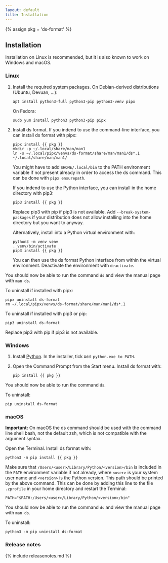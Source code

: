 ```yaml
---
layout: default
title: Installation
---
```


{% assign pkg = 'ds-format' %}

## Installation

Installation on Linux is recommended, but it is also known to work on Windows
and macOS.

### Linux

1. Install the required system packages. On Debian-derived distributions
   (Ubuntu, Devuan, ...):

   ```
   apt install python3-full python3-pip python3-venv pipx
   ```

   On Fedora:

   ```
   sudo yum install python3 python3-pip pipx
   ```

2. Install ds format. If you indend to use the command-line interface, you can
   install ds format with pipx:

   ```
   pipx install {{ pkg }}
   mkdir -p ~/.local/share/man/man1
   ln -s ~/.local/pipx/venvs/ds-format/share/man/man1/ds*.1 ~/.local/share/man/man1/
   ```

   You might have to add `$HOME/.local/bin` to the PATH environment variable
   if not present already in order to access the ds command. This can be done
   with `pipx ensurepath`.

   If you indend to use the Python interface, you can install in the home
   directory with pip3:

   ```
   pip3 install {{ pkg }}
   ```

   Replace pip3 with pip if pip3 is not available. Add `--break-system-packages`
   if your distribution does not allow installing into the home directory but
   you want to anyway.

   Alternatively, install into a Python virtual environment with:

   ```
   python3 -m venv venv
   . venv/bin/activate
   pip3 install {{ pkg }}
   ```

   You can then use the ds format Python interface from within the virtual
   environment. Deactivate the environment with `deactivate`.

You should now be able to run the command `ds` and view the manual page with
`man ds`.

To uninstall if installed with pipx:

```
pipx uninstall ds-format
rm ~/.local/pipx/venvs/ds-format/share/man/man1/ds*.1
```

To uninstall if installed with pip3 or pip:

```
pip3 uninstall ds-format
```

Replace pip3 with pip if pip3 is not available.

### Windows

1. Install [Python](https://www.python.org/). In the installer, tick `Add
python.exe to PATH`.

2. Open the Command Prompt from the Start menu. Install ds format with:

    ```
	pip install {{ pkg }}
	```

You should now be able to run the command `ds`.

To uninstall:

```
pip uninstall ds-format
```

### macOS

**Important:** On macOS the ds command should be used with the command line
shell bash, not the default zsh, which is not compatible with the argument
syntax.

Open the Terminal. Install ds format with:

```
python3 -m pip install {{ pkg }}
```

Make sure that `/Users/<user>/Library/Python/<version>/bin` is included in the
`PATH` environment variable if not already, where `<user>` is your system
user name and `<version>` is the Python version. This path should be printed
by the above command. This can be done by adding this line to the file
`.zprofile` in your home directory and restart the Terminal:

```
PATH="$PATH:/Users/<user>/Library/Python/<version>/bin"
```

You should now be able to run the command `ds` and view the manual page with
`man ds`.

To uninstall:

```
python3 -m pip uninstall ds-format
```

### Release notes

{% include releasenotes.md %}
